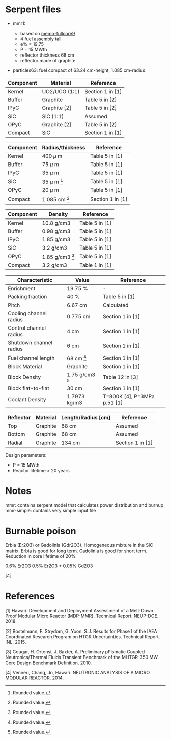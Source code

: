 # Serpent files

* mmr1:
  * based on [memo-fullcore9](https://github.com/robfairh/uiuc-microreactors/blob/feedback/usnc/memo-fullcore9)
  * 4 fuel assembly tall
  * e% = 19.75
  * P = 15 MWth
  * reflector thickness 68 cm
  * reflector made of graphite

* particles63: fuel compact of 63.24 cm-height, 1.085 cm-radius.

| Component     | Material      | Reference 		|
|---------------|---------------|-------------------|
| Kernel		| UO2/UCO (1:1)	| Section 1 in [1]	|
| Buffer		| Graphite 		| Table 5 in [2] 	|
| IPyC			| Graphite [2]	| Table 5 in [2] 	|
| SiC			| SiC (1:1)		| Assumed			|
| OPyC			| Graphite [2]	| Table 5 in [2]	|
| Compact 		| SiC	 		| Section 1 in [1]	|

[^1]: Rounded value.


| Component     | Radius/thickness  | Reference 		|
|---------------|-------------------|-------------------|
| Kernel 		| 400 $\mu$ m 		| Table 5 in [1] 	|
| Buffer		| 75 $\mu$ m 		| Table 5 in [1]	|
| IPyC			| 35 $\mu$ m 		| Table 5 in [1]	|
| SiC			| 35 $\mu$ m [^1]	| Table 5 in [1]    |
| OPyC			| 20 $\mu$ m		| Table 5 in [1]    |
| Compact 		| 1.085 cm [^1]		| Section 1 in [1]	|

[^1]: Rounded value.

| Component     | Density       	| Reference 		|
|---------------|-------------------|-------------------|
| Kernel		| 10.8 g/cm3 		| Table 5 in [1]	|
| Buffer		| 0.98 g/cm3 		| Table 5 in [1]	|
| IPyC			| 1.85 g/cm3		| Table 5 in [1]	|
| SiC			| 3.2 g/cm3			| Table 5 in [1]	|
| OPyC			| 1.85 g/cm3 [^1]	| Table 5 in [1]	|
| Compact 		| 3.2 g/cm3			| Table 1 in [1]	|

[^1]: Rounded value.

| Characteristic    		| Value             | Reference     				|
|---------------------------|-------------------|-------------------------------|
| Enrichment				| 19.75 %			| -								|
| Packing fraction			| 40 %				| Table 5 in [1]				|
| Pitch						| 6.67 cm 			| Calculated					|
| Cooling channel radius 	| 0.775 cm 			| Section 1 in [1]				|
| Control channel radius 	| 4 cm 				| Section 1 in [1]				|
| Shutdown channel radius 	| 6 cm 	 			| Section 1 in [1]				|
| Fuel channel length		| 68 cm [^1]		| Section 1 in [1]				|
| Block Material			| Graphite			| Section 1 in [1]				|
| Block Density				| 1.75 g/cm3 [^1]	| Table 12 in [3]				|
| Block flat-to-flat		| 30 cm				| Section 1 in [1]				|
| Coolant Density			| 1.7973 kg/m3 		| T=800K [4], P=3MPa p.51 [1]	|

[^1]: Rounded value.


| Reflector	| Material		| Length/Radius [cm]    | Reference 		|
|-----------|---------------|-----------------------|-------------------|
| Top 	 	| Graphite 		| 68 cm					| Assumed			|
| Bottom 	| Graphite 		| 68 cm					| Assumed			|
| Radial  	| Graphite 		| 134 cm 	 			| Section 1 in [1]	|

Design parameters:
* P = 15 MWth
* Reactor lifetime > 20 years


# Notes


mmr: contains serpent model that calculates power distribution and burnup
mmr-simple: contains very simple input file


# Burnable poison

Erbia (Er2O3) or Gadolinia (Gdr2O3).
Homogeneous mixture in the SiC matrix.
Erbia is good for long term.
Gadolinia is good for short term.
Reduction in core lifetime of 20%.

0.6% Er2O3
0.5% Er2O3 + 0.05% Gd2O3

[4]

# References

[1] Hawari. Development and Deployment Assessment of a Melt-Down Proof Modular Micro Reactor (MDP-MMR). Technical Report. NEUP-DOE. 2018.

[2] Bostelmann, F. Strydom, G. Yoon. S.J. Results for Phase I of the IAEA Coordinated Research Program on HTGR Uncertainties. Technical Report. INL. 2015.

[3] Gougar, H. Ortensi, J. Baxter, A. Preliminary pPismatic Coupled Neutronics/Thermal Fluids Transient Benchmark of the MHTGR-350 MW Core Design Benchmark Definition. 2010.

[4] Venneri, Chang, Jo, Hawari. NEUTRONIC ANALYSIS OF A MICRO MODULAR REACTOR. 2014.